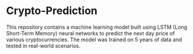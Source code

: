 # Crypto-Prediction
This repository contains a machine learning model built using LSTM (Long Short-Term Memory) neural networks to predict the next day price of various cryptocurrencies. The model was trained on 5 years of data and tested in real-world scenarios.

